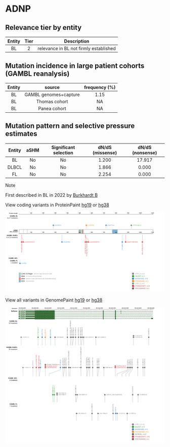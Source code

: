# ADNP

## Relevance tier by entity

|Entity|Tier|Description                           |
|:------:|:----:|--------------------------------------|
|BL    |2   |relevance in BL not firmly established|

## Mutation incidence in large patient cohorts (GAMBL reanalysis)

|Entity|source               |frequency (%)|
|:------:|:---------------------:|:-------------:|
|BL    |GAMBL genomes+capture|1.15         |
|BL    |Thomas cohort        |  NA         |
|BL    |Panea cohort         |  NA         |

## Mutation pattern and selective pressure estimates

|Entity|aSHM|Significant selection|dN/dS (missense)|dN/dS (nonsense)|
|:------:|:----:|:---------------------:|:----------------:|:----------------:|
|BL    |No  |No                   |1.200           |17.917          |
|DLBCL |No  |No                   |1.866           | 0.000          |
|FL    |No  |No                   |2.254           | 0.000          |


> [!NOTE]
> First described in BL in 2022 by [Burkhardt B](https://pubmed.ncbi.nlm.nih.gov/35794096)


View coding variants in ProteinPaint [hg19](https://morinlab.github.io/LLMPP/GAMBL/ADNP_protein.html)  or [hg38](https://morinlab.github.io/LLMPP/GAMBL/ADNP_protein_hg38.html)

![image](images/proteinpaint/ADNP_NM_015339.svg)

View all variants in GenomePaint [hg19](https://morinlab.github.io/LLMPP/GAMBL/ADNP.html)  or [hg38](https://morinlab.github.io/LLMPP/GAMBL/ADNP_hg38.html)

![image](images/proteinpaint/ADNP.svg)
